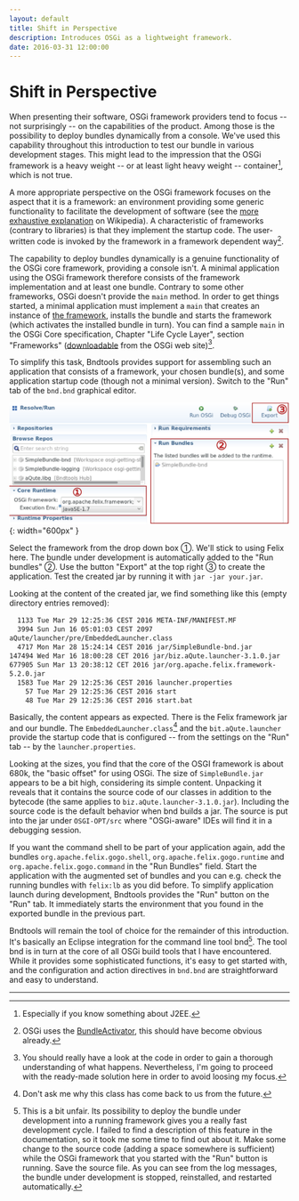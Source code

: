 ```yaml
---
layout: default
title: Shift in Perspective
description: Introduces OSGi as a lightweight framework. 
date: 2016-03-31 12:00:00
---
```


# Shift in Perspective

When presenting their software, OSGi framework providers tend to focus -- not surprisingly -- on the capabilities of the product. Among those is the possibility to deploy bundles dynamically from a console. We've used this capability throughout this introduction to test our bundle in various development stages. This might lead to the impression that the OSGi framework is a heavy weight -- or at least light heavy weight -- container[^j2ee], which is not true.

A more appropriate perspective on the OSGi framework focuses on the aspect that it is a framework: an environment providing some generic functionality to facilitate the development of software (see the [more exhaustive explanation](https://en.wikipedia.org/wiki/Software_framework) on Wikipedia). A characteristic of frameworks (contrary to libraries) is that they implement the startup code. The user-written code is invoked by the framework in a framework dependent way[^invok].

The capability to deploy bundles dynamically is a genuine functionality of the OSGi core framework, providing a console isn't. A minimal application using the OSGi framework therefore consists of the framework implementation and at least one bundle. Contrary to some other frameworks, OSGi doesn't provide the ``main`` method. In order to get things started, a minimal application must implement a ``main`` that creates an instance of [the framework](https://osgi.org/javadoc/r6/core/org/osgi/framework/launch/Framework.html), installs the bundle and starts the framework (which activates the installed bundle in turn). You can find a sample ``main`` in the OSGi Core specification, Chapter "Life  Cycle Layer", section "Frameworks" ([downloadable](https://www.osgi.org/developer/downloads/release-6/) from the OSGi web site)[^ownStartup].

[^ownStartup]: You should really have a look at the code in order to gain a thorough understanding of what happens. Nevertheless, I'm going to proceed with the ready-made solution here in order to avoid loosing my focus.

To simplify this task, Bndtools provides support for assembling such an application that consists of a framework, your chosen bundle(s), and some application startup code (though not a minimal version). Switch to the "Run" tab of the ``bnd.bnd`` graphical editor.

![Bndtools Run tab](images/Bndtools-run.svg){: width="600px" }

Select the framework from the drop down box ①. We'll stick to using Felix here. The bundle under development is automatically added to the "Run bundles" ②. Use the button "Export" at the top right ③ to create the application. Test the created jar by running it with ``jar -jar your.jar``.

Looking at the content of the created jar, we find something like this (empty directory entries removed):

```
  1133 Tue Mar 29 12:25:36 CEST 2016 META-INF/MANIFEST.MF
  3994 Sun Jun 16 05:01:03 CEST 2097 aQute/launcher/pre/EmbeddedLauncher.class
  4717 Mon Mar 28 15:24:14 CEST 2016 jar/SimpleBundle-bnd.jar
147494 Wed Mar 16 18:00:28 CET 2016 jar/biz.aQute.launcher-3.1.0.jar
677905 Sun Mar 13 20:38:12 CET 2016 jar/org.apache.felix.framework-5.2.0.jar
  1583 Tue Mar 29 12:25:36 CEST 2016 launcher.properties
    57 Tue Mar 29 12:25:36 CEST 2016 start
    48 Tue Mar 29 12:25:36 CEST 2016 start.bat
```

Basically, the content appears as expected. There is the Felix framework jar and our bundle. The ``EmbeddedLauncher.class``[^st] and the ``bit.aQute.launcher`` provide the startup code that is configured -- from the settings on the "Run" tab -- by the ``launcher.properties``.

Looking at the sizes, you find that the core of the OSGI framework is about 680k, the "basic offset" for using OSGi. The size of ``SimpleBundle.jar`` appears to be a bit high, considering its simple content. Unpacking it reveals that it contains the source code of our classes in addition to the bytecode (the same applies to ``biz.aQute.launcher-3.1.0.jar``). Including the source code is the default behavior when bnd builds a jar. The source is put into the jar under ``OSGI-OPT/src`` where "OSGi-aware" IDEs will find it in a debugging session.

If you want the command shell to be part of your application again, add the bundles ``org.apache.felix.gogo.shell``, ``org.apache.felix.gogo.runtime`` and ``org.apache.felix.gogo.command`` in the "Run Bundles" field. Start the application with the augmented set of bundles and you can e.g. check the running bundles with ``felix:lb`` as you did before. To simplify application launch during development, Bndtools provides the "Run" button on the "Run" tab. It immediately starts the environment that you found in the exported bundle in the previous part.

Bndtools will remain the tool of choice for the remainder of this introduction. It's basically an Eclipse integration for the command line tool bnd[^mti]. The tool bnd is in turn at the core of all OSGi build tools that I have encountered. While it provides some sophisticated functions, it's easy to get started with, and the configuration and action directives in `bnd.bnd` are straightforward and easy to understand.

[^mti]: This is a bit unfair. Its possibility to deploy the bundle under development into a running framework gives you a really fast development cycle. I failed to find a description of this feature in the documentation, so it took me some time to find out about it. Make some change to the source code (adding a space somewhere is sufficient) while the OSGi framework that you started with the "Run" button is running. Save the source file. As you can see from the log messages, the bundle under development is stopped, reinstalled, and restarted automatically.

---

[^j2ee]: Especially if you know something about J2EE.

[^invok]: OSGi uses the [BundleActivator](https://osgi.org/javadoc/r6/core/org/osgi/framework/BundleActivator.html), this should have become obvious already.

[^st]: Don't ask me why this class has come back to us from the future.